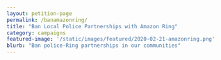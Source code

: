 ```yaml
---
layout: petition-page
permalink: /banamazonring/
title: "Ban Local Police Partnerships with Amazon Ring"
category: campaigns
featured-image: '/static/images/featured/2020-02-21-amazonring.png'
blurb: "Ban police-Ring partnerships in our communities"
---
```

<link href='https://actionnetwork.org/css/style-embed-whitelabel-v3.css' rel='stylesheet' type='text/css' /><script src='https://actionnetwork.org/widgets/v3/petition/ban-local-police-partnerships-with-amazon-ring?format=js&source=widget&style=full'></script><div id='can-petition-area-ban-local-police-partnerships-with-amazon-ring' style='width: 100%'><!-- this div is the target for our HTML insertion --></div>